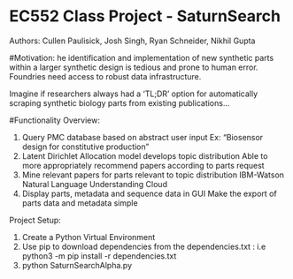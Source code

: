 # EC552 Class Project - SaturnSearch

Authors: Cullen Paulisick, Josh Singh, Ryan Schneider, Nikhil Gupta

#Motivation:
he identification and implementation of new synthetic parts within a larger synthetic design is tedious and prone to human error. Foundries need access to robust data infrastructure. 
 
Imagine if researchers always had a ‘TL;DR’ option for automatically scraping synthetic biology parts from existing publications...


#Functionality Overview:
1. Query PMC database based on abstract user input
Ex: “Biosensor design for constitutive production”
2. Latent Dirichlet Allocation model develops topic distribution
Able to more appropriately recommend papers according to parts request
3. Mine relevant papers for parts relevant to topic distribution
IBM-Watson Natural Language Understanding Cloud
4. Display parts, metadata and sequence data in GUI
Make the export of parts data and metadata simple



Project Setup:
1. Create a Python Virtual Environment
2. Use pip to download dependencies from the dependencies.txt : i.e python3 -m pip install -r dependencies.txt
3. python SaturnSearchAlpha.py



